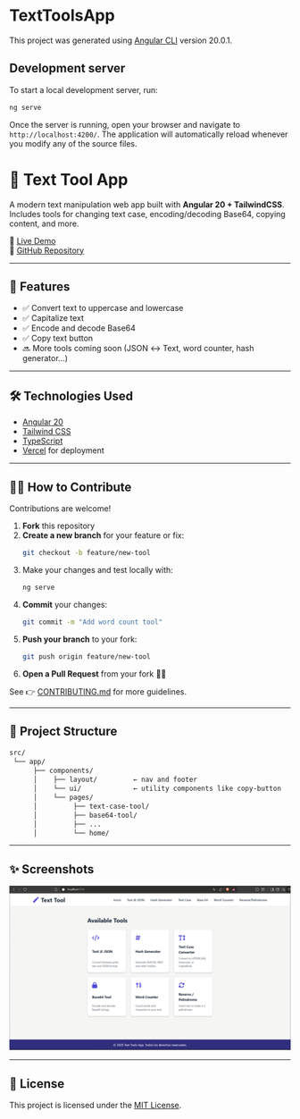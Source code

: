 # TextToolsApp

This project was generated using [Angular CLI](https://github.com/angular/angular-cli) version 20.0.1.

## Development server

To start a local development server, run:

```bash
ng serve
```

Once the server is running, open your browser and navigate to `http://localhost:4200/`. The application will automatically reload whenever you modify any of the source files.

# 🧰 Text Tool App

A modern text manipulation web app built with **Angular 20 + TailwindCSS**. Includes tools for changing text case, encoding/decoding Base64, copying content, and more.

🔗 [Live Demo](https://your-deploy-url.vercel.app/)  
📂 [GitHub Repository](https://github.com/your-username/text-tool-app)

---

## 🚀 Features

- ✅ Convert text to uppercase and lowercase
- ✅ Capitalize text
- ✅ Encode and decode Base64
- ✅ Copy text button
- 🔜 More tools coming soon (JSON ↔ Text, word counter, hash generator...)

---

## 🛠️ Technologies Used

- [Angular 20](https://angular.dev)
- [Tailwind CSS](https://tailwindcss.com)
- [TypeScript](https://www.typescriptlang.org/)
- [Vercel](https://vercel.com) for deployment

---

## 🧑‍💻 How to Contribute

Contributions are welcome!  

1. **Fork** this repository
2. **Create a new branch** for your feature or fix:
   ```bash
   git checkout -b feature/new-tool
   ```
3. Make your changes and test locally with:
   ```bash
   ng serve
   ```
4. **Commit** your changes:
   ```bash
   git commit -m "Add word count tool"
   ```
5. **Push your branch** to your fork:
   ```bash
   git push origin feature/new-tool
   ```
6. **Open a Pull Request** from your fork 🧑‍💻


See 👉 [CONTRIBUTING.md](CONTRIBUTING.md) for more guidelines.

---

## 📁 Project Structure

```
src/
 └── app/
      ├── components/
      │    ├── layout/         ← nav and footer
      │    └── ui/             ← utility components like copy-button
      │    └── pages/          
      │         ├── text-case-tool/
      │         ├── base64-tool/
      │         ├── ...
      │         └── home/

```

---

## ✨ Screenshots

![alt text](assets/home.png)


---

## 📄 License

This project is licensed under the [MIT License](LICENSE).